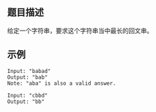 ## 题目描述

给定一个字符串，要求这个字符串当中最长的回文串。

## 示例

```
Input: "babad"
Output: "bab"
Note: "aba" is also a valid answer.
```

```
Input: "cbbd"
Output: "bb"
```
